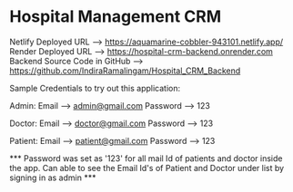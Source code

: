 # Hospital Management CRM

Netlify Deployed URL --> https://aquamarine-cobbler-943101.netlify.app/
Render Deployed URL --> https://hospital-crm-backend.onrender.com
Backend Source Code in GitHub --> https://github.com/IndiraRamalingam/Hospital_CRM_Backend

Sample Credentials to try out this application:

Admin:
Email --> admin@gmail.com
Password --> 123

Doctor:
Email --> doctor@gmail.com
Password --> 123

Patient:
Email --> patient@gmail.com
Password --> 123

*** Password was set as '123' for all mail Id of patients and doctor inside the app. Can able to see the Email Id's of Patient and Doctor under list by signing in as admin ***
